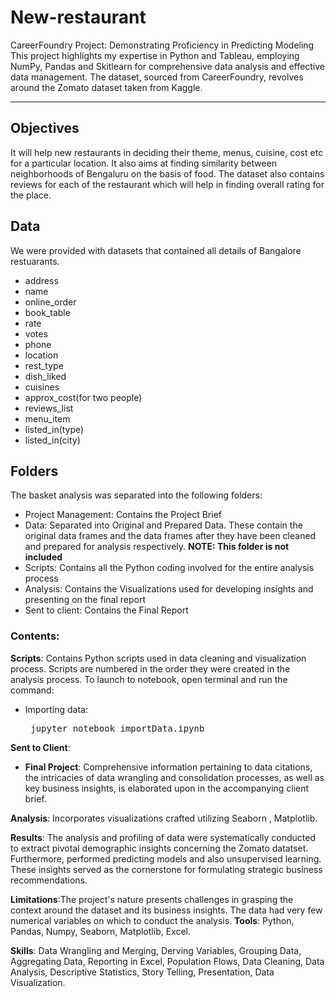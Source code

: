 # New-restaurant
CareerFoundry Project: Demonstrating Proficiency in Predicting Modeling
This project highlights my expertise in Python and Tableau, employing NumPy, Pandas and Skitlearn for comprehensive data analysis and effective data management. The dataset, sourced from CareerFoundry, revolves around the Zomato dataset taken from Kaggle.

---

## Objectives
It will help new restaurants in deciding their theme, menus, cuisine, cost etc for a particular location. It also aims at finding similarity between neighborhoods of Bengaluru on the basis of food. The dataset also contains reviews for each of the restaurant which will help in finding overall rating for the place.

## Data

We were provided with datasets that contained all details of Bangalore restuarants.

- address                          
- name                             
- online_order                     
- book_table                       
- rate                           
- votes                            
- phone                            
- location                         
- rest_type                        
- dish_liked                       
- cuisines                         
- approx_cost(for two people)      
- reviews_list                     
- menu_item                        
- listed_in(type)                  
- listed_in(city)

## Folders

The basket analysis was separated into the following folders:

   - Project Management: Contains the Project Brief
   - Data: Separated into Original and Prepared Data. These contain the original data frames and the data frames after they have been cleaned and prepared for analysis respectively. **NOTE: This folder is not included**
   - Scripts: Contains all the Python coding involved for the entire analysis process
   - Analysis: Contains the Visualizations used for developing insights and presenting on the final report
   - Sent to client: Contains the Final Report

### Contents: 
<b>Scripts</b>: Contains Python scripts used in data cleaning and visualization process. Scripts are numbered in the order they were created in the analysis process.
To launch to notebook, open terminal and run the command: 
<ul><li>Importing data: <pre> jupyter notebook importData.ipynb</pre></ul></li>

<b>Sent to Client</b>: 
<ul>
<li><b> Final Project</b>:  Comprehensive information pertaining to data citations, the intricacies of data wrangling and consolidation processes, as well as key business insights, is elaborated upon in the accompanying client brief.</li>

</ul>

<b>Analysis</b>: Incorporates visualizations crafted utilizing Seaborn , Matplotlib.

<b>Results</b>: The analysis and profiling of data were systematically conducted to extract pivotal demographic insights concerning the Zomato datatset. Furthermore, performed predicting models and also unsupervised learning. These insights served as the cornerstone for formulating strategic business recommendations. 

<b>Limitations</b>:The project's nature presents challenges in grasping the context around the dataset and its business insights. The data had very few numerical variables on which to conduct the analysis.
<b>Tools</b>: Python, Pandas, Numpy, Seaborn, Matplotlib, Excel.

<b>Skills</b>: Data Wrangling and Merging, Derving Variables, Grouping Data, Aggregating Data, Reporting in Excel, Population Flows, Data Cleaning, Data Analysis, Descriptive Statistics, Story Telling, Presentation, Data Visualization.
           
